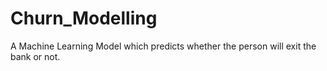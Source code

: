 # Churn_Modelling
A Machine Learning Model which predicts whether the person will exit the bank or not.
